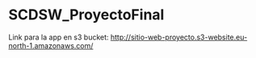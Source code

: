 # SCDSW_ProyectoFinal

Link para la app en s3 bucket:
http://sitio-web-proyecto.s3-website.eu-north-1.amazonaws.com/
